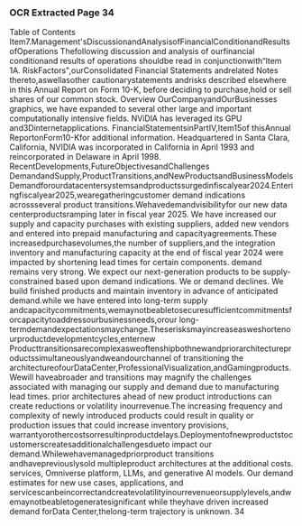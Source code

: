 ### OCR Extracted Page 34

Table of Contents
Item7.Management'sDiscussionandAnalysisofFinancialConditionandResultsofOperations
Thefollowing discussion and analysis of ourfinancial conditionand results of operations shouldbe read in conjunctionwith“ltem 1A.
RiskFactors",ourConsolidated Financial Statements andrelated Notes thereto,aswellasother cautionarystatements andrisks
described elsewhere in this Annual Report on Form 10-K, before deciding to purchase,hold or sell shares of our common stock.
Overview
OurCompanyandOurBusinesses
graphics, we have expanded to several other large and important computationally intensive fields. NViDlA has leveraged its GPU
and3Dinternetapplications.
FinancialStatementsinPartIV,Item15of thisAnnual ReportonForm10-Kfor additional information.
Headquartered in Santa Clara, California, NVIDlA was incorporated in California in April 1993 and reincorporated in Delaware in April
1998.
RecentDevelopments,FutureObjectivesandChallenges
DemandandSupply,ProductTransitions,andNewProductsandBusinessModels
Demandforourdatacentersystemsandproductssurgedinfiscalyear2024.Enteringfiscalyear2025,wearegatheringcustomer
demand indications acrossseveral product transitions.Wehavedemandvisibilityfor our new data centerproductsramping later in
fiscal year 2025. We have increased our supply and capacity purchases with existing suppliers, added new vendors and entered into
prepaid manufacturing and capacityagreements.These increasedpurchasevolumes,the number of suppliers,and the integration
inventory and manufacturing capacity at the end of fiscal year 2024 were impacted by shortening lead times for certain components.
demand remains very strong. We expect our next-generation products to be supply-constrained based upon demand indications. We
or demand declines.
We build finished products and maintain inventory in advance of anticipated demand.while we have entered into long-term supply
andcapacitycommitments,wemaynotbeabletosecuresufficientcommitmentsforcapacitytoaddressourbusinessneeds,orour
long-termdemandexpectationsmaychange.Theserisksmayincreaseasweshortenourproductdevelopmentcycles,enternew
Producttransitionsarecomplexasweoftenshipbothnewandpriorarchitectureproductssimultaneouslyandweandourchannel
of transitioning the architectureofourDataCenter,ProfessionalVisualization,andGamingproducts.Wewill haveabroader and
transitions may magnify the challenges associated with managing our supply and demand due to manufacturing lead times.
prior architectures ahead of new product introductions can create reductions or volatility inourrevenue.The increasing frequency
and complexity of newly introduced products could result in quality or production issues that could increase inventory provisions,
warrantyorothercostsorresultinproductdelays.Deploymentofnewproductstocustomerscreatesadditionalchallengesdueto
impact our demand.Whilewehavemanagedpriorproduct transitions andhavepreviouslysold multipleproduct architectures at the
additional costs.
services, Omniverse platform, LLMs, and generative Al models. Our demand estimates for new use cases, applications, and
servicescanbeincorrectandcreatevolatilityinourrevenueorsupplylevels,andwemaynotbeabletogeneratesignificant
while theyhave driven increased demand forData Center,thelong-term trajectory is unknown.
34